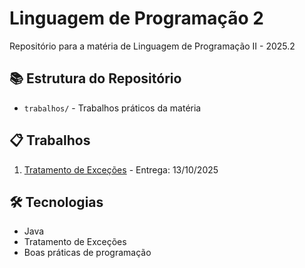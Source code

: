 # Linguagem de Programação 2

Repositório para a matéria de Linguagem de Programação II - 2025.2

## 📚 Estrutura do Repositório

- `trabalhos/` - Trabalhos práticos da matéria

## 📋 Trabalhos

1. [Tratamento de Exceções](./trabalhos/tratamento-excecoes/) - Entrega: 13/10/2025

## 🛠 Tecnologias
- Java
- Tratamento de Exceções
- Boas práticas de programação
